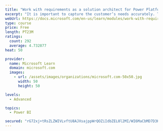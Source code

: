 ```yaml
---
title: "Work with requirements as a solution architect for Power Platform and Dynamics 365"
excerpt: "It is important to capture the customer’s needs accurately. This module explains how to capture requirements and identify functional and non-functional items."
webUrl: https://docs.microsoft.com/en-us/learn/modules/work-with-requirements/
type: course
price: Free
length: PT23M
ratings:
  count: 292
  average: 4.732877
heat: 50

provider:
  name: Microsoft Learn
  domain: microsoft.com
  images:
    - url: /assets/images/organizations/microsoft.com-50x50.jpg
      width: 50
      height: 50

levels:
  - Advanced

topics:
  - Power BI

secured: "rG72xj+tRsZLZWIVLvftU8AJXsajppWrQOZiIdbZEL0l2MI/WI6MaCbMD7D3Kgh5i9OMjbc29R77Lr5XBKouw4KtfUeU2VOXkPJZ+0Vf1HifMSfMOI3+3BxS6KIZfFDV5szNYywi1l+LNqCbN32LtEcohPzNyMAib4FOLgS8tDrfpbPncgb4rNOX7hO1GDIihYq8nvHi32doWK9fHpO2c+t14KUHf9FKiU1GpASJtATui0VmluB6XZ3FGpg1cin3J69vKFvmsWaEbWj6oTSqj6r7lPXBCY0pw9SeGnVBfoKLeMbLIsgcbnfkOS70Nx9kZwXodWzDPpIqDnGHCtMiEfypfdDmzJEV7Fw05z0nzot62Gq2I3rdL2vvdoWrohGa4idH1fJxzjS5UUSbo0rgJl8ARIwccIW2jWEP3tFsD8Y=;5id9k8xKjCeIKNQ9ElMZOg=="
---
```


